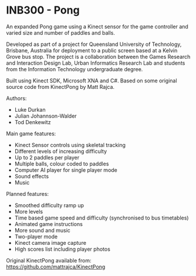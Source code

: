 INB300 - Pong
===========

An expanded Pong game using a Kinect sensor for the game controller and varied size and number of paddles and balls.

Developed as part of a project for Queensland University of Technology, Brisbane, Australia for deployment to a public screen based at a Kelvin Grove bus stop. The project is a collaboration between the Games Research and Interaction Design Lab, Urban Informatics Research Lab and students from the Information Technology undergraduate degree.

Built using Kinect SDK, Microsoft XNA and C#. Based on some original source code from KinectPong by Matt Rajca.

Authors:
- Luke Durkan
- Julian Johannson-Walder
- Tod Denkewitz

Main game features:
- Kinect Sensor controls using skeletal tracking
- Different levels of increasing difficulty
- Up to 2 paddles per player
- Multiple balls, colour coded to paddles
- Computer AI player for single player mode
- Sound effects
- Music

Planned features:
- Smoothed difficulty ramp up
- More levels
- Time based game speed and difficulty
	(synchronised to bus timetables)
- Animated game instructions
- More sound and music
- Two-player mode
- Kinect camera image capture
- High scores list including player photos

Original KinectPong available from: https://github.com/mattrajca/KinectPong
